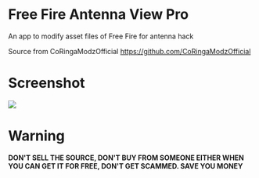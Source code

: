 # Free Fire Antenna View Pro
An app to modify asset files of Free Fire for antenna hack

Source from CoRingaModzOfficial https://github.com/CoRingaModzOfficial

# Screenshot
![](https://i.imgur.com/nCQIj1k.png)

# Warning
**DON'T SELL THE SOURCE, DON'T BUY FROM SOMEONE EITHER WHEN YOU CAN GET IT FOR FREE, DON'T GET SCAMMED. SAVE YOU MONEY**